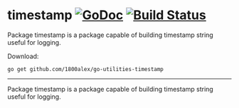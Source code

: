 # timestamp [![GoDoc](https://godoc.org/github.com/1800alex/go-utilities-timestamp?status.svg)](https://godoc.org/github.com/1800alex/go-utilities-timestamp) [![Build Status](https://travis-ci.com/1800alex/go-utilities-timestamp.png?branch=master)](https://travis-ci.com/1800alex/go-utilities-timestamp)
Package timestamp is a package capable of building timestamp string useful for logging.

Download:
```shell
go get github.com/1800alex/go-utilities-timestamp
```

* * *
Package timestamp is a package capable of building timestamp string useful for logging.




